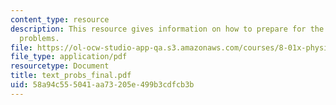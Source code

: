 ```yaml
---
content_type: resource
description: This resource gives information on how to prepare for the experiment
  problems.
file: https://ol-ocw-studio-app-qa.s3.amazonaws.com/courses/8-01x-physics-i-classical-mechanics-with-an-experimental-focus-fall-2002/58a94c555041aa73205e499b3cdfcb3b_text_probs_final.pdf
file_type: application/pdf
resourcetype: Document
title: text_probs_final.pdf
uid: 58a94c55-5041-aa73-205e-499b3cdfcb3b
---
```

